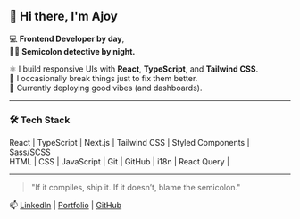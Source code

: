 ## 👋 Hi there, I'm Ajoy

💻 **Frontend Developer by day**,  
🕵️‍♂️ **Semicolon detective by night.**

⚛️ I build responsive UIs with **React**, **TypeScript**, and **Tailwind CSS**.  
🔧 I occasionally break things just to fix them better.  
🚀 Currently deploying good vibes (and dashboards).

---

### 🛠 Tech Stack
React | TypeScript | Next.js | Tailwind CSS | Styled Components | Sass/SCSS  
HTML | CSS | JavaScript | Git | GitHub | i18n | React Query |

---

> "If it compiles, ship it. If it doesn’t, blame the semicolon."

📫 [LinkedIn](https://www.linkedin.com/in/ajoy-chakravarthy) | [Portfolio](https://ajoy-chakravarthy.vercel.app/) | [GitHub](https://github.com/AjoyChakravarthy)
